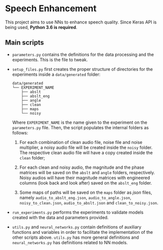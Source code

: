 # Speech Enhancement

This project aims to use NNs to enhance speech quality. Since Keras API is being
used, **Python 3.6 is required**.

## Main scripts

* `parameters.py` contains the definitions for the data processing and the
experiments. This is the file to tweak.

* `setup_files.py` first creates the proper structure of directories for the
experiments inside a `data/generated` folder:

  ```
  data/generated
  └── EXPERIMENT_NAME
      ├── abslt
      ├── abslt_eng
      ├── angle
      ├── clean
      ├── maps
      └── noisy
  ```

  Where `EXPERIMENT_NAME` is the name given to the experiment on the
  `parameters.py` file. Then, the script populates the internal folders as
  follows:

  1. For each combination of clean audio file, noise file and noise multiplier,
  a noisy audio file will be created inside the `noisy` folder. The respective
  clean audio file will have a copy created inside the `clean` folder;

  2. For each clean and noisy audio, the magnitude and the phase matrices will
  be saved on the `abslt` and `angle` folders, respectively. Noisy audios will
  have their magnitude matrices with engineered columns (look back and look
  after) saved on the `abslt_eng` folder.

  3. Some maps of paths will be saved on the `maps` folder as *json* files,
  namely `audio_to_abslt_eng.json`, `audio_to_angle.json`,
  `noisy_to_clean.json`, `audio_to_abslt.json` and `clean_to_noisy.json`.

* `run_experiments.py` performs the experiments to validate models created with
the data and parameters provided.

* `utils.py` and `neural_networks.py` contain definitions of auxiliary functions
and variables in order to facilitate the implementation of the other scripts
above. `utils.py` has more general definitions and `neural_networks.py` has
definitions related to NN models.
